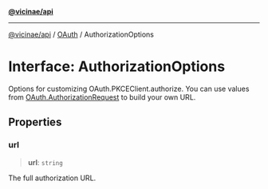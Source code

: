 [**@vicinae/api**](../../../../README.md)

***

[@vicinae/api](../../../../README.md) / [OAuth](../README.md) / AuthorizationOptions

# Interface: AuthorizationOptions

Options for customizing OAuth.PKCEClient.authorize.
You can use values from [OAuth.AuthorizationRequest](AuthorizationRequest.md) to build your own URL.

## Properties

### url

> **url**: `string`

The full authorization URL.
